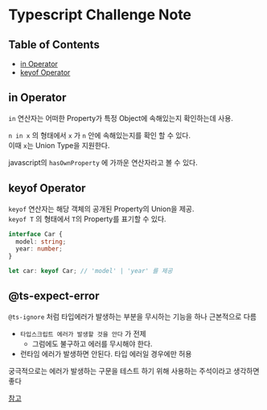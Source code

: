 # Typescript Challenge Note

## Table of Contents

- [in Operator](#in-operator)
- [keyof Operator](#keyof-operator)

## in Operator

`in` 연산자는 어떠한 Property가 특정 Object에 속해있는지 확인하는데 사용.  

`n in x` 의 형태에서 `x` 가 `n` 안에 속해있는지를 확인 할 수 있다.  
이때 `x`는 Union Type을 지원한다.

javascript의 `hasOwnProperty` 에 가까운 연산자라고 볼 수 있다.

## keyof Operator

`keyof` 연산자는 해당 객체의 공개된 Property의 Union을 제공.  
`keyof T` 의 형태에서 `T`의 Property를 표기할 수 있다.

```typescript
interface Car {
  model: string;
  year: number;
}

let car: keyof Car; // 'model' | 'year' 를 제공
```

## @ts-expect-error

`@ts-ignore` 처럼 타입에러가 발생하는 부분을 무시하는 기능을 하나 근본적으로 다름

- `타입스크립트 에러가 발생할 것을 안다` 가 전제 
  - 그럼에도 불구하고 에러를 무시해야 한다.
- 런타임 에러가 발생하면 안된다. 타입 에러일 경우에만 허용

궁극적으로는 에러가 발생하는 구문을 테스트 하기 위해 사용하는 주석이라고 생각하면 좋다

[참고](https://www.typescriptlang.org/docs/handbook/release-notes/typescript-3-9.html#-ts-expect-error-comments)

